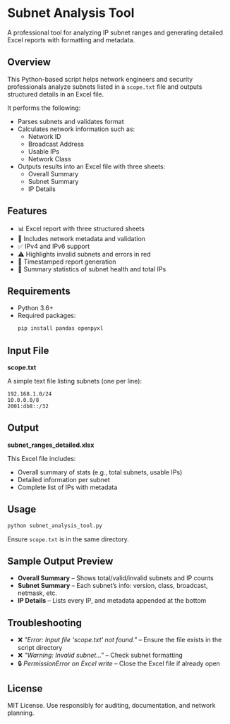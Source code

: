 # Subnet Analysis Tool

A professional tool for analyzing IP subnet ranges and generating detailed Excel reports with formatting and metadata.

## Overview

This Python-based script helps network engineers and security professionals analyze subnets listed in a `scope.txt` file and outputs structured details in an Excel file.

It performs the following:

- Parses subnets and validates format
- Calculates network information such as:
  - Network ID
  - Broadcast Address
  - Usable IPs
  - Network Class
- Outputs results into an Excel file with three sheets:
  - Overall Summary
  - Subnet Summary
  - IP Details

## Features

- 📊 Excel report with three structured sheets
- 📌 Includes network metadata and validation
- ✅ IPv4 and IPv6 support
- ⚠️ Highlights invalid subnets and errors in red
- 📅 Timestamped report generation
- 🧾 Summary statistics of subnet health and total IPs

## Requirements

- Python 3.6+
- Required packages:
  ```bash
  pip install pandas openpyxl
  ```

## Input File

**scope.txt**

A simple text file listing subnets (one per line):

```
192.168.1.0/24
10.0.0.0/8
2001:db8::/32
```

## Output

**subnet_ranges_detailed.xlsx**

This Excel file includes:
- Overall summary of stats (e.g., total subnets, usable IPs)
- Detailed information per subnet
- Complete list of IPs with metadata

## Usage

```bash
python subnet_analysis_tool.py
```

Ensure `scope.txt` is in the same directory.

## Sample Output Preview

- **Overall Summary** – Shows total/valid/invalid subnets and IP counts
- **Subnet Summary** – Each subnet’s info: version, class, broadcast, netmask, etc.
- **IP Details** – Lists every IP, and metadata appended at the bottom

## Troubleshooting

- ❌ *"Error: Input file 'scope.txt' not found."* – Ensure the file exists in the script directory
- ❌ *"Warning: Invalid subnet..."* – Check subnet formatting
- 🔒 *PermissionError on Excel write* – Close the Excel file if already open

## License

MIT License. Use responsibly for auditing, documentation, and network planning.
